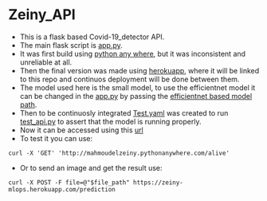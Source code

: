 # Zeiny_API
- This is a flask based Covid-19_detector API.
- The main flask script is [app.py](app.py).
- It was first build using [python any where](https://www.pythonanywhere.com/), but it was inconsistent and unreliable at all.
- Then the final version was made using [herokuapp](https://dashboard.heroku.com/apps), where it will be linked to this repo and continuos deployment will be done between them.
- The model used here is the small model, to use the efficientnet model it can be changed in the [app.py](app.py) by passing the [efficientnet based model path](models/model_efficientnet.h5).
- Then to be continuosly integrated [Test.yaml](.github/workflows/Test_CI.yaml) was created to run [test_api.py](test/test_api.py) to assert that the model is running properly.
- Now it can be accessed using this [url](https://zeiny-mlops.herokuapp.com/)
- To test it you can use:
```
curl -X 'GET' 'http://mahmoudelzeiny.pythonanywhere.com/alive'
```
- Or to send an image and get the result use:
```
curl -X POST -F file=@"$file_path" https://zeiny-mlops.herokuapp.com/prediction
```
